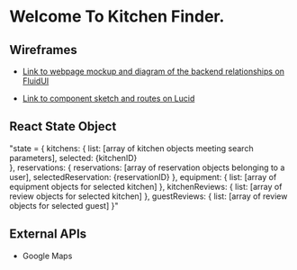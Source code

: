 # Welcome To Kitchen Finder.

## Wireframes

* <a href="https://www.fluidui.com/editor/live/preview/cF9PU2E4NXJPbVREeWdGT0hOV0ZPek40UXRSSzZHZEJ2dg==">Link to webpage mockup and diagram of the backend relationships on FluidUI</a>

* <a href="https://www.lucidchart.com/invitations/accept/1f91db54-c8a8-4922-9016-a40b6cb4bde4">
  Link to component sketch and routes on Lucid
</a>


## React State Object

"state = {
  kitchens: {
    list: [array of kitchen objects meeting search parameters],
    selected: {kitchenID}  
    },
  reservations: {
    reservations: [array of reservation objects belonging to a user],
    selectedReservation: {reservationID}
  },
  equipment: {
    list: [array of equipment objects for selected kitchen]
  },
  kitchenReviews: {
    list: [array of review objects for selected kitchen]
  },
  guestReviews: {
    list: [array of review objects for selected guest]
}"


## External APIs

* Google Maps
